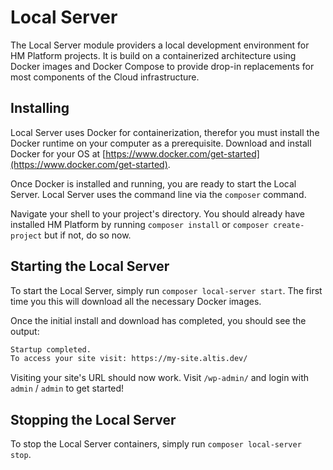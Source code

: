 # Local Server

The Local Server module providers a local development environment for HM Platform projects. It is build on a containerized architecture using Docker images and Docker Compose to provide drop-in replacements for most components of the Cloud infrastructure.

## Installing

Local Server uses Docker for containerization, therefor you must install the Docker runtime on your computer as a prerequisite. Download and install Docker for your OS at [https://www.docker.com/get-started](https://www.docker.com/get-started).

Once Docker is installed and running, you are ready to start the Local Server. Local Server uses the command line via the `composer` command.

Navigate your shell to your project's directory. You should already have installed HM Platform by running `composer install` or `composer create-project` but if not, do so now.

## Starting the Local Server

To start the Local Server, simply run `composer local-server start`. The first time you this will download all the necessary Docker images.

Once the initial install and download has completed, you should see the output:

```sh
Startup completed.
To access your site visit: https://my-site.altis.dev/
```

Visiting your site's URL should now work. Visit `/wp-admin/` and login with `admin` / `admin` to get started!

## Stopping the Local Server

To stop the Local Server containers, simply run `composer local-server stop`.
